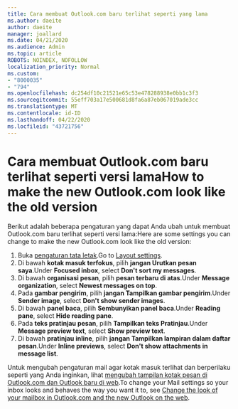 ```yaml
---
title: Cara membuat Outlook.com baru terlihat seperti yang lama
ms.author: daeite
author: daeite
manager: joallard
ms.date: 04/21/2020
ms.audience: Admin
ms.topic: article
ROBOTS: NOINDEX, NOFOLLOW
localization_priority: Normal
ms.custom:
- "8000035"
- "794"
ms.openlocfilehash: dc254df10c21521e65c53e478288938e0bb1c3f3
ms.sourcegitcommit: 55eff703a17e500681d8fa6a87eb067019ade3cc
ms.translationtype: MT
ms.contentlocale: id-ID
ms.lasthandoff: 04/22/2020
ms.locfileid: "43721756"
---
```

# <a name="how-to-make-the-new-outlookcom-look-like-the-old-version"></a><span data-ttu-id="f853a-102">Cara membuat Outlook.com baru terlihat seperti versi lama</span><span class="sxs-lookup"><span data-stu-id="f853a-102">How to make the new Outlook.com look like the old version</span></span>

<span data-ttu-id="f853a-103">Berikut adalah beberapa pengaturan yang dapat Anda ubah untuk membuat Outlook.com baru terlihat seperti versi lama:</span><span class="sxs-lookup"><span data-stu-id="f853a-103">Here are some settings you can change to make the new Outlook.com look like the old version:</span></span>

1. <span data-ttu-id="f853a-104">Buka [pengaturan tata letak](https://outlook.live.com/mail/options/mail/layout).</span><span class="sxs-lookup"><span data-stu-id="f853a-104">Go to [Layout settings](https://outlook.live.com/mail/options/mail/layout).</span></span>
1. <span data-ttu-id="f853a-105">Di bawah **kotak masuk terfokus**, pilih **jangan Urutkan pesan saya**.</span><span class="sxs-lookup"><span data-stu-id="f853a-105">Under **Focused inbox**, select **Don't sort my messages**.</span></span>
1. <span data-ttu-id="f853a-106">Di bawah **organisasi pesan**, pilih **pesan terbaru di atas**.</span><span class="sxs-lookup"><span data-stu-id="f853a-106">Under **Message organization**, select **Newest messages on top**.</span></span>
1. <span data-ttu-id="f853a-107">Pada **gambar pengirim**, pilih **jangan Tampilkan gambar pengirim**.</span><span class="sxs-lookup"><span data-stu-id="f853a-107">Under **Sender image**, select **Don't show sender images**.</span></span>
1. <span data-ttu-id="f853a-108">Di bawah **panel baca**, pilih **Sembunyikan panel baca**.</span><span class="sxs-lookup"><span data-stu-id="f853a-108">Under **Reading pane**, select **Hide reading pane**.</span></span>
1. <span data-ttu-id="f853a-109">Pada **teks pratinjau pesan**, pilih **Tampilkan teks Pratinjau**.</span><span class="sxs-lookup"><span data-stu-id="f853a-109">Under **Message preview text**, select **Show preview text**.</span></span>
1. <span data-ttu-id="f853a-110">Di bawah **pratinjau inline**, pilih **jangan Tampilkan lampiran dalam daftar pesan**.</span><span class="sxs-lookup"><span data-stu-id="f853a-110">Under **Inline previews**, select **Don't show attachments in message list**.</span></span>

<span data-ttu-id="f853a-111">Untuk mengubah pengaturan mail agar kotak masuk terlihat dan berperilaku seperti yang Anda inginkan, lihat [mengubah tampilan kotak pesan di Outlook.com dan Outlook baru di web](https://support.office.com/article/b41c2ecb-f23c-42b3-b7f8-659646d5e58c?wt.mc_id=Office_Outlook_com_Alchemy).</span><span class="sxs-lookup"><span data-stu-id="f853a-111">To change your Mail settings so your inbox looks and behaves the way you want it to, see [Change the look of your mailbox in Outlook.com and the new Outlook on the web](https://support.office.com/article/b41c2ecb-f23c-42b3-b7f8-659646d5e58c?wt.mc_id=Office_Outlook_com_Alchemy).</span></span>